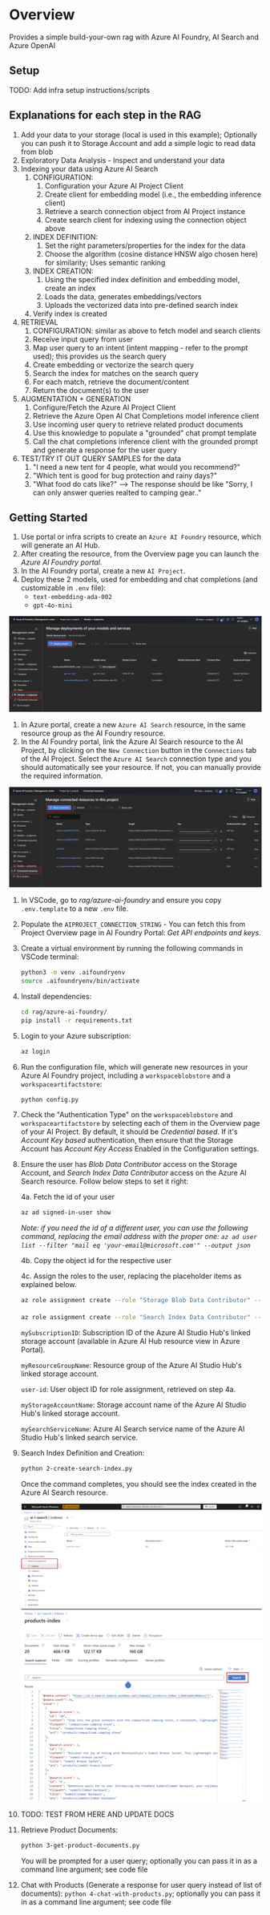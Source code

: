 # Overview

Provides a simple build-your-own rag with Azure AI Foundry, AI Search and Azure OpenAI

## Setup

TODO: Add infra setup instructions/scripts

## Explanations for each step in the RAG

1. Add your data to your storage (local is used in this example); Optionally you can push it to Storage Account and add a simple logic to read data from blob
2. Exploratory Data Analysis - Inspect and understand your data
3. Indexing your data using Azure AI Search
   1. CONFIGURATION:
      1. Configuration your Azure AI Project Client
      2. Create client for embedding model (i.e., the embedding inference client)
      3. Retrieve a search connection object from AI Project instance
      4. Create search client for indexing using the connection object above
   2. INDEX DEFINITION:
      1. Set the right parameters/properties for the index for the data
      2. Choose the algorithm (cosine distance HNSW algo chosen here) for similarity; Uses semantic ranking
   3. INDEX CREATION:
      1. Using the specified index definition and embedding model, create an index
      2. Loads the data, generates embeddings/vectors
      3. Uploads the vectorized data into pre-defined search index
   4. Verify index is created
4. RETRIEVAL
   1. CONFIGURATION: similar as above to fetch model and search clients
   2. Receive input query from user
   3. Map user query to an intent (intent mapping - refer to the prompt used); this provides us the search query
   4. Create embedding or vectorize the search query
   5. Search the index for matches on the search query
   6. For each match, retrieve the document/content
   7. Return the document(s) to the user
5. AUGMENTATION + GENERATION
   1. Configure/Fetch the Azure AI Project Client
   2. Retrieve the Azure Open AI Chat Completions model inference client
   3. Use incoming user query to retrieve related product documents
   4. Use this knowledge to populate a "grounded" chat prompt template
   5. Call the chat completions inference client with the grounded prompt and generate a response for the user query
6. TEST/TRY IT OUT QUERY SAMPLES for the data
   1. "I need a new tent for 4 people, what would you recommend?"
   2. "Which tent is good for bug protection and rainy days?"
   3. "What food do cats like?" --> The response should be like "Sorry, I can only answer queries realted to camping gear.."

## Getting Started

1. Use portal or infra scripts to create an `Azure AI Foundry` resource, which will generate an AI Hub.
1. After creating the resource, from the Overview page you can launch the *Azure AI Foundry portal*.
1. In the AI Foundry portal, create a new `AI Project`.
1. Deploy these 2 models, used for embedding and chat completions (and customizable in `.env` file):
   * `text-embedding-ada-002`
   * `gpt-4o-mini`

![image](assets/deployModels.png)

1. In Azure portal, create a new `Azure AI Search` resource, in the same resource group as the AI Foundry resource.
1. In the AI Foundry portal, link the Azure AI Search resource to the AI Project, by clicking on the `New Connection` button in the `Connections` tab of the AI Project. Select the `Azure AI Search` connection type and you should automatically see your resource. If not, you can manually provide the required information.

![image](assets/newConnection.png)

1. In VSCode, go to *rag/azure-ai-foundry* and ensure you copy `.env.template` to a new `.env` file.
1. Populate the `AIPROJECT_CONNECTION_STRING` - You can fetch this from Project Overview page in AI Foundry Portal: *Get API endpoints and keys*.
1. Create a virtual environment by running the following commands in VSCode terminal:

   ```bash
   python3 -m venv .aifoundryenv
   source .aifoundryenv/bin/activate
   ```

1. Install dependencies:

   ```bash
   cd rag/azure-ai-foundry/
   pip install -r requirements.txt
   ```

1. Login to your Azure subscription:

   ```bash
   az login
   ```

1. Run the configuration file, which will generate new resources in your Azure AI Foundry project, including a `workspaceblobstore` and a `workspaceartifactstore`:

   ```bash
   python config.py
   ```

1. Check the "Authentication Type" on the `workspaceblobstore` and `workspaceartifactstore` by selecting each of them in the Overview page of your AI Project. By default, it should be *Credential based*. If it's *Account Key based* authentication, then ensure that the Storage Account has *Account Key Access* Enabled in the Configuration settings.

1. Ensure the user has *Blob Data Contributor* access on the Storage Account, and *Search Index Data Contributor* access on the Azure AI Search resource. Follow below steps to set it right:

   4a. Fetch the id of your user

   ```bash
   az ad signed-in-user show
   ```

   *Note: if you need the id of a different user, you can use the following command, replacing the email address with the proper one: `az ad user list --filter "mail eq 'your-email@microsoft.com'" --output json`*

   4b. Copy the object id for the respective user

   4c. Assign the roles to the user, replacing the placeholder items as explained below.

   ```bash
   az role assignment create --role "Storage Blob Data Contributor" --scope /subscriptions/<mySubscriptionID>/resourceGroups/<myResourceGroupName>/providers/Microsoft.Storage/storageAccounts/<myStorageAccountName> --assignee-principal-type User --assignee-object-id "<user-id>"

   az role assignment create --role "Search Index Data Contributor" --scope /subscriptions/<mySubscriptionID>/resourceGroups/<myResourceGroupName>/providers/Microsoft.Search/searchServices/<mySearchServiceName> --assignee-principal-type User --assignee-object-id "<user-id>"
   ```

   `mySubscriptionID`: Subscription ID of the Azure AI Studio Hub's linked storage account (available in Azure AI Hub resource view in Azure Portal).

   `myResourceGroupName`: Resource group of the Azure AI Studio Hub's linked storage account.

   `user-id`: User object ID for role assignment, retrieved on step 4a.

   `myStorageAccountName`: Storage account name of the Azure AI Studio Hub's linked storage account.

   `mySearchServiceName`: Azure AI Search service name of the Azure AI Studio Hub's linked search service.

1. Search Index Definition and Creation:

   ```bash
   python 2-create-search-index.py
   ```

   Once the command completes, you should see the index created in the Azure AI Search resource.

   ![image](assets/index.png)
   ![image](assets/indexSearch.png)

1. TODO: TEST FROM HERE AND UPDATE DOCS

1. Retrieve Product Documents:

   ```bash
   python 3-get-product-documents.py
   ```

   You will be prompted for a user query; optionally you can pass it in as a command line argument; see code file
1. Chat with Products (Generate a response for user query instead of list of documents): `python 4-chat-with-products.py`; optionally you can pass it in as a command line argument; see code file



